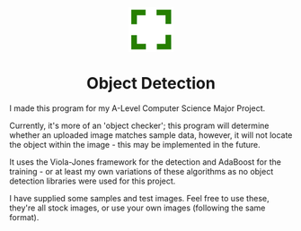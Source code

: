 <p align="center">
  <img width="80" align="center" src="/ObjectChecker/ObjectChecker/Images/Logo/logo.png">
</p>
<h1 align = "center">Object Detection</h1>

I made this program for my A-Level Computer Science Major Project.

Currently, it's more of an 'object checker'; this program will determine whether an uploaded image matches sample data, however, it will not locate the object within the image - this may be implemented in the future.

It uses the Viola-Jones framework for the detection and AdaBoost for the training - or at least my own variations of these algorithms as no object detection libraries were used for this project.

I have supplied some samples and test images. Feel free to use these, they're all stock images, or use your own images (following the same format).
